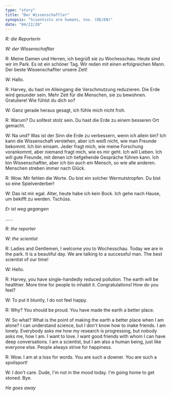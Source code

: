 ```yaml
---
type: "story"
title: "Der Wissenschaftler"
synopsis: "Scientists are humans, too. (DE/EN)"
date: "04/22/20"
---
```


_R: die Reporterin_

_W: der Wissenschaftler_

R: 
Meine Damen und Herren, ich begrüß sie zu Wochesschau.
Heute sind wir im Park. 
Es ist ein schöner Tag. 
Wir reden mit einen erfolgreichen Mann. 
Der beste Wissenschaflter unsere Zeit! 

W: 
Hallo.

R: 
Harvey, du hast im Alleingang die Verschmutzung reduzieren. 
Die Erde wird gesunder sein. 
Mehr Zeit für die Menschen, sie zu bewohnen.
Gratuliere! Wie fühlst du dich so?

W:
Ganz gerade heraus gesagt, ich fühle mich nicht froh.

R:
Warum? 
Du solltest stolz sein. 
Du hast die Erde zu einem besseren Ort gemacht.

W:
Na und? Was ist der Sinn die Erde zu verbessern, wenn ich allein bin? 
Ich kann die Wissenschaft verstehen, aber ich weiß nicht, wie man Freunde bekommt.
Ich bin einsam. 
Jeder fragt mich, wie meine Forschung vorankommt, aber niemand fragt mich,
wie es mir geht. 
Ich will Lieben. 
Ich will gute Freunde, mit denen ich tiefgehende Gespräche führen kann. 
Ich bin Wissenschaftler, aber ich bin auch ein Mensch, so wie alle anderen.
Menschen streben immer nach Glück.

R:
Wow. 
Mir fehlen die Worte. 
Du bist ein solcher Wermutstropfen. 
Du bist so eine Spielverderber!

W:
Das ist mir egal. 
Alter, heute habe ich kein Bock. 
Ich gehe nach Hause, um bekifft zu werden. Tschüss.

*Er ist weg gegangen*

......

_R: the reporter_

_W: the scientist_

R: 
Ladies and Gentlemen, I welcome you to Wochesschau.
Today we are in the park. 
It is a beautiful day. 
We are talking to a successful man. 
The best scientist of our time! 

W: 
Hello.

R: 
Harvey, you have single-handedly reduced pollution. 
The earth will be healthier. 
More time for people to inhabit it.
Congratulations! How do you feel?

W:
To put it bluntly, I do not feel happy.

R:
Why? 
You should be proud. 
You have made the earth a better place.

W:
So what? What is the point of making the earth a better place when I am alone? 
I can understand science, but I don't know how to make friends.
I am lonely. 
Everybody asks me how my research is progressing, but nobody asks me,
how I am. 
I want to love. 
I want good friends with whom I can have deep conversations. 
I am a scientist, but I am also a human being, just like everyone else.
People always strive for happiness.

R:
Wow. 
I am at a loss for words. 
You are such a downer. 
You are such a spoilsport!

W:
I don't care. 
Dude, I'm not in the mood today. 
I'm going home to get stoned. Bye.

_He goes away_
